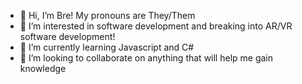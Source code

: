 - 👋 Hi, I’m Bre! My pronouns are They/Them
- 👀 I’m interested in software development and breaking into AR/VR software development!
- 🌱 I’m currently learning Javascript and C#
- 💞️ I’m looking to collaborate on anything that will help me gain knowledge

<!---
mxbrelanae/mxbrelanae is a ✨ special ✨ repository because its `README.md` (this file) appears on your GitHub profile.
You can click the Preview link to take a look at your changes.
--->
